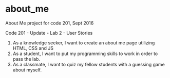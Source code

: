 # about_me
About Me project for code 201, Sept 2016

Code 201 - Update - Lab 2 - User Stories

1. As a knowledge seeker, I want to create an about me page utilizing HTML, CSS and JS
2. As a student, I want to put my programming skills to work in order to pass the lab.
3. As a classmate, I want to quiz my fellow students with a guessing game about myself.
